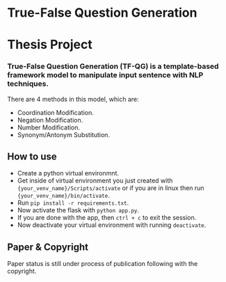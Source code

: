 # True-False Question Generation
# Thesis Project
### True-False Question Generation (TF-QG) is a template-based framework model to manipulate input sentence with NLP techniques. 

There are 4 methods in this model, which are:
- Coordination Modification.
- Negation Modification.
- Number Modification.
- Synonym/Antonym Substitution.
  
## How to use
- Create a python virtual environmnt.
- Get inside of virtual environment you just created with ``` {your_venv_name}/Scripts/activate ``` or if you are in linux then run ``` {your_venv_name}/bin/activate ```.
- Run ```pip install -r requirements.txt```.
- Now activate the flask with ``` python app.py ```.
- If you are done with the app, then ``` ctrl + c ``` to exit the session.
- Now deactivate your virtual environment with running ``` deactivate ```.

## Paper & Copyright
Paper status is still under process of publication following with the copyright.
